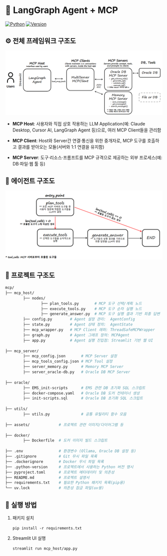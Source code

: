# 🤖 LangGraph Agent + MCP

[![Python](https://img.shields.io/badge/Python-3.13-blue?logo=python&logoColor=white)](https://www.python.org/)
[![Version](https://img.shields.io/badge/Version-0.1.0-orange)](https://gitlab.am.micube.dev/sebin07/mcp)


## ⚙️ 전체 프레임워크 구조도
![alt text](assets/mcp-framework_v1.0.png)

- **MCP Host**: 사용자와 직접 상호 작용하는 LLM Application(예: Claude Desktop, Cursor AI, LangGraph Agent 등)으로, 여러 MCP Client들을 관리함

- **MCP Client**: Host와 Server간 연결·통신을 위한 중개자로, MCP 도구를 호출하고 결과를 받아오는 모듈(서버와 1:1 연결을 유지함)

- **MCP Server**: 도구·리소스·프롬프트를 MCP 규격으로 제공하는 외부 프로세스(예: DB·파일·웹 툴 등)


## 🧠 에이전트 구조도
![alt text](assets/langgraph-flow_v1.0.png)


## 📂 프로젝트 구조도
```bash
mcp/
├── mcp_host/
        ├── nodes/
                ├── plan_tools.py       # MCP 도구 선택/계획 노드
                ├── execute_tools.py    # MCP 도구 순차 실행 노드
                ├── generate_answer.py  # MCP 도구 실행 결과 기반 최종 답변 생성 노드
        ├── config.py        # Agent 설정 관리:  AgentConfig 
        ├── state.py         # Agent 상태 정의:  AgentState
        ├── mcp_wrapper.py   # MCP Client 래퍼: ThreadSafeMCPWrapper
        ├── graph.py         # Agent 그래프 정의: MCPAgent        
        ├── app.py           # Agent 실행 진입점: Streamlit 기반 웹 UI

├── mcp_server/
        ├── mcp_config.json       # MCP Server 설정
        ├── mcp_tools_config.json # MCP Tool 설정
        ├── server_memory.py      # Memory MCP Server
        ├── server_oracle-db.py   # Oracle DB MCP Server

├── oracle/     
        ├── EMS_init-scripts      # EMS 관련 DB 초기화 SQL 스크립트
        ├── docker-compose.yaml   # Oracle DB 도커 컨테이너 생성
        ├── init-scripts.sql      # Oracle DB 초기화 SQL 스크립트

├── utils/            
        ├── utils.py              # 공통 유틸리티 함수 모음

├── assets/             # 프로젝트 관련 이미지/다이어그램 등 

├── docker/             
        ├── Dockerfile  # 도커 이미지 빌드 스크립트 

├── .env                # 환경변수 (Ollama, Oracle DB 설정 등)
├── .gitignore          # Git 무시 파일 목록
├── .dockerignore       # Docker 무시 파일 목록
├── .python-version     # 프로젝트에서 사용하는 Python 버전 명시                  
├── pyproject.toml      # 프로젝트 메타데이터 및 의존성
├── README.md           # 프로젝트 설명서      
├── requirements.txt    # 필요한 Python 패키지 목록(pip용)
└── uv.lock             # 의존성 잠금 파일(uv용)
```


## 🚀 실행 방법

1. 패키지 설치

    `pip install -r requirements.txt`
    
2. Streamlit UI 실행

    `streamlit run mcp_host/app.py`